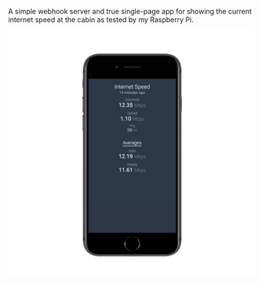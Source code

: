A simple webhook server and true single-page app for showing the current internet speed at the cabin as tested by my Raspberry Pi.

![iPhone mockup of cabinet web interface](docs/iphone-mock.png)